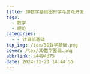 ```yaml
---
title: 3D数学基础图形学与游戏开发
tags:
  - 数学
  - 理论
categories:
  - - 计算机基础
top_img: /tex/3D数学基础.png
cover: /tex/3D数学基础.png
abbrlink: a4494d75
date: 2024-11-23 14:44:55
---
```

